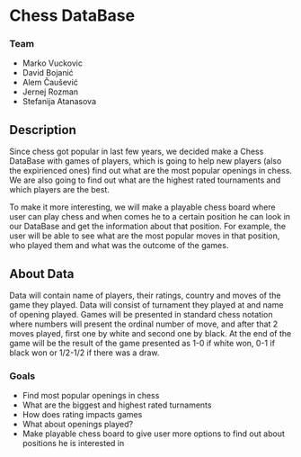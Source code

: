 <h1> Chess DataBase </h1>
<h3>Team</h3>
<ul>
  <li>Marko Vuckovic</li>
  <li>David Bojanić</li>
  <li>Alem Čaušević</li>
  <li>Jernej Rozman</li>
  <li>Stefanija Atanasova</li>
</ul>
<h2>Description</h2>
<p>
  Since chess got popular in last few years, we decided make a Chess DataBase with games of players,
  which is going to help new players (also the expirienced ones) find out what are the most popular 
  openings in chess. We are also going to find out what are the highest rated tournaments and 
  which players are the best. 
</p>
<p>
  To make it more interesting, we will make a playable chess board where user can play chess and when comes he to
  a certain position he can look in our DataBase and get the information about that position.
  For example, the user will be able to see what are the most popular moves in that position, who played them
  and what was the outcome of the games. 
</p>
<h2>About Data</h2>
Data will contain name of players, their ratings, country and moves of the game they played.
Data will consist of turnament they played at and name of opening played.
Games will be presented in standard chess notation where numbers will present the ordinal number of move,
and after that 2 moves played, first one by white and second one by black. At the end of the game will be 
the result of the game presented as 1-0 if white won, 0-1 if black won or 1/2-1/2 if there was a draw.

<h3>Goals</h3>
<ul>
  <li>Find most popular openings in chess</li>
  <li>What are the biggest and highest rated turnaments</li>
  <li>How does rating impacts games</li>
  <li>What about openings played?</li>
  <li>Make playable chess board to give user more options to find out about positions he is interested in</li>
</ul>
